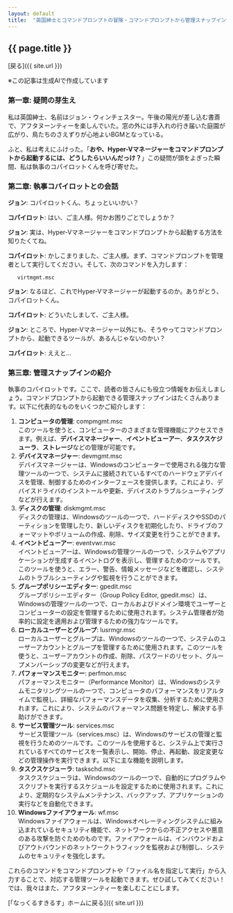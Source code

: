 ```yaml
--- 
layout: default
title:  "英国紳士とコマンドプロンプトの冒険・コマンドプロンプトから管理スナップインを起動するには？"
---
```


## {{ page.title }}

 [戻る]({{ site.url }}) 

※この記事は生成AIで作成しています

### 第一章: 疑問の芽生え

私は英国紳士、名前はジョン・ウィンチェスター。午後の陽光が差し込む書斎で、アフタヌーンティーを楽しんでいた。窓の外には手入れの行き届いた庭園が広がり、鳥たちのさえずりが心地よいBGMとなっている。

ふと、私は考えにふけった。「**おや、Hyper-Vマネージャーをコマンドプロンプトから起動するには、どうしたらいいんだっけ？**」この疑問が頭をよぎった瞬間、私は執事のコパイロットくんを呼び寄せた。

### 第二章: 執事コパイロットとの会話

**ジョン**: コパイロットくん、ちょっといいかい？

**コパイロット**: はい、ご主人様。何かお困りごとでしょうか？

**ジョン**: 実は、Hyper-Vマネージャーをコマンドプロンプトから起動する方法を知りたくてね。

**コパイロット**: かしこまりました、ご主人様。まず、コマンドプロンプトを管理者として実行してください。そして、次のコマンドを入力します：

```shell
   virtmgmt.msc
```

**ジョン**: なるほど、これでHyper-Vマネージャーが起動するのか。ありがとう、コパイロットくん。

**コパイロット**: どういたしまして、ご主人様。

**ジョン**: ところで、Hyper-Vマネージャー以外にも、そうやってコマンドプロンプトから、起動できるツールが、あるんじゃないのかい？

**コパイロット**: ええと…

### 第三章: 管理スナップインの紹介

執事のコパイロットです。ここで、読者の皆さんにも役立つ情報をお伝えしましょう。コマンドプロンプトから起動できる管理スナップインはたくさんあります。以下に代表的なものをいくつかご紹介します：

1. **コンピュータの管理**: compmgmt.msc  
このツールを使うと、コンピューターのさまざまな管理機能にアクセスできます。例えば、**デバイスマネージャー**、**イベントビューアー**、**タスクスケジューラ**、**ストレージ**などの管理が可能です。
1. **デバイスマネージャー**: devmgmt.msc  
デバイスマネージャーは、Windowsのコンピューターで使用される強力な管理ツールの一つで、システムに接続されているすべてのハードウェアデバイスを管理、制御するためのインターフェースを提供します。これにより、デバイスドライバのインストールや更新、デバイスのトラブルシューティングなどが行えます。
1. **ディスクの管理**: diskmgmt.msc  
ディスクの管理は、Windowsのツールの一つで、ハードディスクやSSDのパーティションを管理したり、新しいディスクを初期化したり、ドライブのフォーマットやボリュームの作成、削除、サイズ変更を行うことができます。
1. **イベントビューアー**: eventvwr.msc  
イベントビューアーは、Windowsの管理ツールの一つで、システムやアプリケーションが生成するイベントログを表示し、管理するためのツールです。このツールを使うと、エラー、警告、情報メッセージなどを確認し、システムのトラブルシューティングや監視を行うことができます。
1. **グループポリシーエディター**: gpedit.msc  
グループポリシーエディター（Group Policy Editor, gpedit.msc）は、Windowsの管理ツールの一つで、ローカルおよびドメイン環境でユーザーとコンピューターの設定を管理するために使用されます。システム管理者が効率的に設定を適用および管理するための強力なツールです。
1. **ローカルユーザーとグループ**: lusrmgr.msc  
ローカルユーザーとグループは、Windowsのツールの一つで、システムのユーザーアカウントとグループを管理するために使用されます。このツールを使うと、ユーザーアカウントの作成、削除、パスワードのリセット、グループメンバーシップの変更などが行えます。
1. **パフォーマンスモニター**: perfmon.msc  
パフォーマンスモニター（Performance Monitor）は、Windowsのシステムモニタリングツールの一つで、コンピュータのパフォーマンスをリアルタイムで監視し、詳細なパフォーマンスデータを収集、分析するために使用されます。これにより、システムのパフォーマンス問題を特定し、解決する手助けができます。
1. **サービス管理ツール**: services.msc  
サービス管理ツール（services.msc）は、Windowsのサービスの管理と監視を行うためのツールです。このツールを使用すると、システム上で実行されているすべてのサービスを一覧表示し、開始、停止、再起動、設定変更などの管理操作を実行できます。以下に主な機能を説明します。
1. **タスクスケジューラ**: taskschd.msc  
タスクスケジューラは、Windowsのツールの一つで、自動的にプログラムやスクリプトを実行するスケジュールを設定するために使用されます。これにより、定期的なシステムメンテナンス、バックアップ、アプリケーションの実行などを自動化できます。
1. **Windowsファイアウォール**: wf.msc  
Windowsファイアウォールは、Windowsオペレーティングシステムに組み込まれているセキュリティ機能で、ネットワークからの不正アクセスや悪意のある攻撃を防ぐためのものです。ファイアウォールは、インバウンドおよびアウトバウンドのネットワークトラフィックを監視および制御し、システムのセキュリティを強化します。

これらのコマンドをコマンドプロンプトや「ファイル名を指定して実行」から入力することで、対応する管理ツールを起動できます。ぜひ試してみてください！  
では、我々はまた、アフタヌーンティーを楽しむことにします。

 [「なっくるすきるす」ホームに戻る]({{ site.url }})
